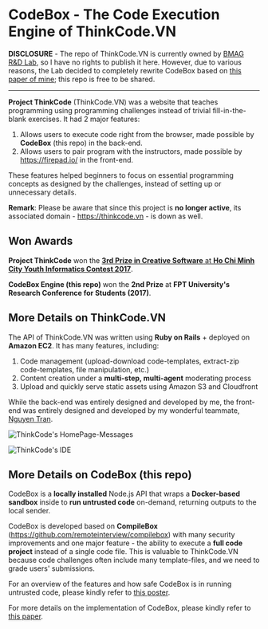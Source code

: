 CodeBox - The Code Execution Engine of ThinkCode.VN
=========
**DISCLOSURE** - The repo of ThinkCode.VN is currently owned by [BMAG R&D Lab][1], so I have no rights to publish it here. However, due to various reasons, the Lab decided to completely rewrite CodeBox based on [this paper of mine][2]; this repo is free to be shared.

---

**Project ThinkCode** (ThinkCode.VN) was a website that teaches programming using programming challenges instead of trivial fill-in-the-blank exercises. It had 2 major features:
1. Allows users to execute code right from the browser, made possible by **CodeBox** (this repo) in the back-end.
2. Allows users to pair program with the instructors, made possible by https://firepad.io/ in the front-end.

These features helped beginners to focus on essential programming concepts as designed by the challenges, instead of setting up or unnecessary details.

**Remark**: Please be aware that since this project is **no longer active**, its associated domain - https://thinkcode.vn - is down as well.

## Won Awards
**Project ThinkCode** won the [**3rd Prize in Creative Software** at **Ho Chi Minh City Youth Informatics Contest 2017**][3].

**CodeBox Engine (this repo)** won the **2nd Prize** at **FPT University's Research Conference for Students (2017)**.

## More Details on ThinkCode.VN
The API of ThinkCode.VN was written using **Ruby on Rails** + deployed on **Amazon EC2**. It has many features, including:
1. Code management (upload-download code-templates, extract-zip code-templates, file manipulation, etc.)
2. Content creation under a **multi-step, multi-agent** moderating process
3. Upload and quickly serve static assets using Amazon S3 and Cloudfront

While the back-end was entirely designed and developed by me, the front-end was entirely designed and developed by my wonderful teammate, [Nguyen Tran][4].

![ThinkCode's HomePage-Messages](https://i.imgur.com/xRT882t.png)

![ThinkCode's IDE](https://i.imgur.com/UcDUzQs.png)

## More Details on CodeBox (this repo)
CodeBox is a **locally installed** Node.js API that wraps a **Docker-based sandbox** inside to **run untrusted code** on-demand, returning outputs to the local sender.

CodeBox is developed based on **CompileBox** (https://github.com/remoteinterview/compilebox) with many security improvements and one major feature - the ability to execute a **full code project** instead of a single code file. This is valuable to ThinkCode.VN because code challenges often include many template-files, and we need to grade users' submissions.

For an overview of the features and how safe CodeBox is in running untrusted code, please kindly refer to [this poster][5]. 

For more details on the implementation of CodeBox, please kindly refer to [this paper][2].

[1]: https://www.facebook.com/bmag.vn/
[2]: https://drive.google.com/open?id=1x7_zMWfhSSZF_zkQG927pP2Htx_Qb3j-
[3]: http://international.fpt.edu.vn/fpt-university-students-won-prize-hcmc-young-informatics-contest/
[4]: https://github.com/nguyenkevtran
[5]: https://drive.google.com/open?id=1UR3e7rWqlprQfHSg5-q-fwlz5Qr_fqAI
